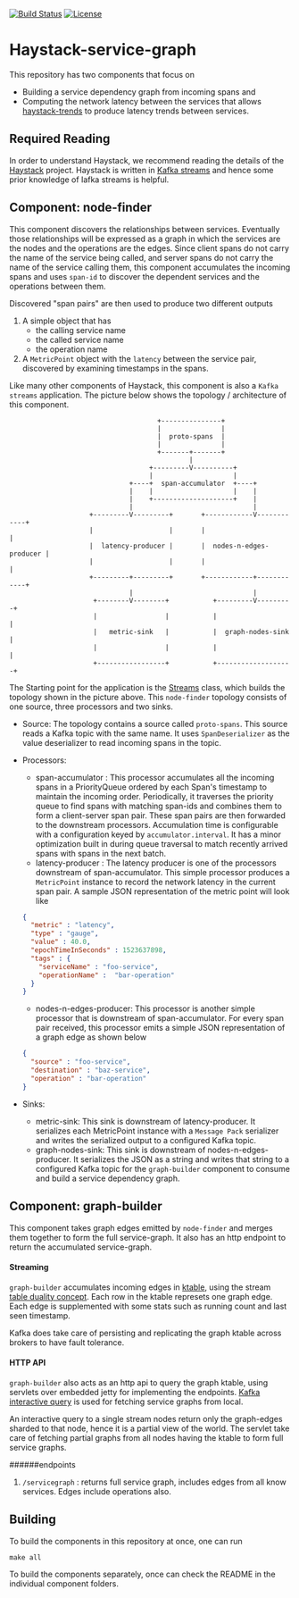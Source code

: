 [![Build Status](https://travis-ci.org/ExpediaDotCom/haystack-service-graph.svg?branch=master)](https://travis-ci.org/ExpediaDotCom/haystack-service-graph)
[![License](https://img.shields.io/badge/license-Apache%20License%202.0-blue.svg)](https://github.com/ExpediaDotCom/haystack/blob/master/LICENSE)

# Haystack-service-graph

This repository has two components that focus on 

* Building a service dependency graph from incoming spans and
* Computing the network latency between the services that allows
[haystack-trends](https://github.com/ExpediaDotCom/haystack-traces) to produce latency trends between services.

## Required Reading

In order to understand Haystack, we recommend reading the details of the
[Haystack](https://expediadotcom.github.io/haystack) project. Haystack is written in 
[Kafka streams](http://docs.confluent.io/current/streams/index.html) 
and hence some prior knowledge of Iafka streams is helpful.

## Component: node-finder

This component discovers the relationships between services. Eventually those relationships will be expressed as a graph
in which the services are the nodes and the operations are the edges. Since client spans do not carry the name of the 
service being called, and server spans do not carry the name of the service calling them, this component accumulates the
incoming spans and uses `span-id` to discover the dependent services and the operations between them. 

Discovered "span pairs" are then used to produce two different outputs

1. A simple object that has 
    * the calling service name 
    * the called service name 
    * the operation name
2. A `MetricPoint` object with the `latency` between the service pair, discovered by examining timestamps in the spans.

Like many other components of Haystack, this component is also a `Kafka streams` application. The picture below shows 
the topology / architecture of this component.

                                         +---------------+
                                         |               |
                                         |  proto-spans  |
                                         |               |
                                         +-------+-------+
                                                 |
                                       +---------V----------+
                                       |                    |
                                  +----+  span-accumulator  +----+
                                  |    |                    |    |
                                  |    +--------------------+    |
                                  |                              |
                        +---------V---------+       +------------V------------+
                        |                   |       |                         |
                        |  latency-producer |       |  nodes-n-edges-producer |
                        |                   |       |                         |
                        +---------+---------+       +------------+------------+
                                  |                              |
                         +--------V--------+           +---------V---------+
                         |                 |           |                   |
                         |   metric-sink   |           |  graph-nodes-sink |
                         |                 |           |                   |
                         +-----------------+           +-------------------+

The Starting point for the application is the 
[Streams](node-finder/src/main/scala/com/expedia/www/haystack/service/graph/node/finder/app/Streams.scala) class, which 
builds the topology shown in the picture above. This `node-finder` topology consists of one source, three processors
and two sinks. 

* Source: The topology contains a source called `proto-spans`. This source reads a Kafka topic with the same name. 
It uses `SpanDeserializer` as the value deserializer to read incoming spans in the topic.

* Processors:
  * span-accumulator : This processor accumulates all the incoming spans in a PriorityQueue ordered by each Span's 
    timestamp to maintain the incoming order. Periodically, it traverses the priority queue to find spans with matching
    span-ids and combines them to form a client-server span pair. These span pairs are then forwarded to the downstream 
    processors. Accumulation time is configurable with a configuration keyed by `accumulator.interval`. It has a minor 
    optimization built in during queue traversal to match recently arrived spans with spans in the next batch.
  * latency-producer : The latency producer is one of the processors downstream of span-accumulator. This simple 
    processor produces a `MetricPoint` instance to record the network latency in the current span pair. 
    A sample JSON representation of the metric point will look like
  ```json
  {
    "metric" : "latency",
    "type" : "gauge",
    "value" : 40.0,
    "epochTimeInSeconds" : 1523637898,
    "tags" : {
      "serviceName" : "foo-service",
      "operationName" :  "bar-operation"
    }
  }  
  ```
  * nodes-n-edges-producer: This processor is another simple processor that is downstream of span-accumulator. 
    For every span pair received, this processor emits a simple JSON representation of a graph edge as shown below
  
  ```json
  {
    "source" : "foo-service",
    "destination" : "baz-service",
    "operation" : "bar-operation"  
  }
  ```
* Sinks:
  * metric-sink: This sink is downstream of latency-producer. It serializes each MetricPoint instance with a 
    `Message Pack` serializer and writes the serialized output to a configured Kafka topic.
  * graph-nodes-sink: This sink is downstream of nodes-n-edges-producer. It serializes the JSON as a string and writes 
    that string to a configured Kafka topic for the `graph-builder` component to consume and build a service dependency 
    graph.

## Component: graph-builder

This component takes graph edges emitted by `node-finder` and merges them together to form the full service-graph. 
It also has an http endpoint to return the accumulated service-graph. 

#### Streaming
`graph-builder` accumulates incoming edges in 
[ktable](https://kafka.apache.org/0102/javadoc/org/apache/kafka/streams/kstream/KTable.html), using the stream 
[table duality concept](https://docs.confluent.io/current/streams/concepts.html#duality-of-streams-and-tables). 
Each row in the ktable represets one graph edge. Each edge is supplemented with some stats such as running count and 
last seen timestamp. 

Kafka does take care of persisting and replicating the graph ktable across brokers to have fault tolerance.  

#### HTTP API
`graph-builder` also acts as an http api to query the graph ktable, using servlets over embedded jetty for implementing 
the endpoints. 
[Kafka interactive query](https://kafka.apache.org/10/documentation/streams/developer-guide/interactive-queries.html) 
is used for fetching service graphs from local.  

An interactive query to a single stream nodes return only the graph-edges sharded to that node, hence it is a partial 
view of the world. The servlet take care of fetching partial graphs from all nodes having the ktable to form full 
service graphs.
  
######endpoints 
1. `/servicegraph` : returns full service graph, includes edges from all know services. Edges include operations also.  

## Building

To build the components in this repository at once, one can run
```
make all
```
To build the components separately, once can check the README in the individual component folders.